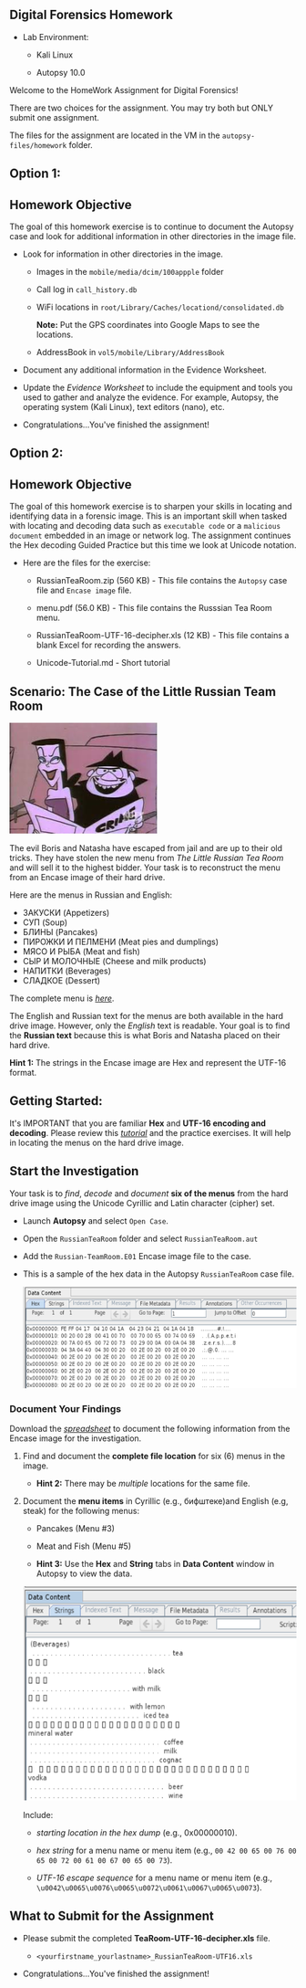 ## Digital Forensics Homework 

* Lab Environment:

	* Kali Linux
	
	* Autopsy 10.0


Welcome to the HomeWork Assignment for Digital Forensics!

There are two choices for the assignment.  You may try both but ONLY submit one assignment.

The files for the assignment are located in the VM in the `autopsy-files/homework` folder.

## Option 1:

## Homework Objective


The goal of this homework exercise is to continue to document the Autopsy case and look for additional information in other directories in the image file.

* Look for information in other directories in the image.

   * Images in the `mobile/media/dcim/100appple` folder 

   * Call log in `call_history.db`

   * WiFi locations in `root/Library/Caches/locationd/consolidated.db`

      **Note:** Put the GPS coordinates into Google Maps to see the locations.

   * AddressBook in `vol5/mobile/Library/AddressBook`

* Document any additional information in the Evidence Worksheet.

* Update the *Evidence Worksheet* to include the equipment and tools you used to gather and analyze the evidence. For example, Autopsy, the operating system (Kali Linux), text editors (nano), etc.

* Congratulations...You've finished the assignment! 

## Option 2:

## Homework Objective

The goal of this homework exercise is to sharpen your skills in locating and identifying data in a forensic image. This is an important skill when tasked with locating and decoding data such as `executable code` or a `malicious document` embedded in an image or network log.  The assignment continues the Hex decoding Guided Practice but this time we look at Unicode notation.


* Here are the files for the exercise: 

	* RussianTeaRoom.zip (560 KB) - This file contains the `Autopsy` case file and `Encase image` file.
	
	* menu.pdf (56.0 KB) - This file contains the Russsian Tea Room menu.
	
	* RussianTeaRoom-UTF-16-decipher.xls (12 KB) - This file contains a blank Excel for recording the answers.
	
	* Unicode-Tutorial.md - Short tutorial
	


## Scenario: The Case of the Little Russian Team Room

![Images/boris-natasha-1.jpg](Images/boris-natasha-1.jpg)

The evil Boris and Natasha have escaped from jail and are up to their old tricks. They have stolen the new menu from *The Little Russian Tea Room* and will sell it to the highest bidder. Your task is to reconstruct the menu from an Encase image of their hard drive. 

Here are the menus in Russian and English:

* ЗАКУСКИ (Appetizers)
* СУП (Soup)
* БЛИНЫ (Pancakes)
* ПИРОЖКИ И ПЕЛМЕНИ (Meat pies and dumplings)
* МЯСО И РЫБА (Meat and fish)
* СЫР И МОЛОЧНЫЕ (Cheese and milk products)
* НАПИТКИ (Beverages)
* СЛАДКОЕ (Dessert)

 The complete menu is [*here*](menu.pdf).

The English and Russian text for the menus are both available in the hard drive image.  However, only the *English* text is readable.  Your goal is to find the **Russian text** because this is what Boris and Natasha placed on their hard drive.

**Hint 1:** The strings in the Encase image are Hex and represent the UTF-16 format.  

## Getting Started:

 It's IMPORTANT that you are familiar **Hex** and **UTF-16 encoding and decoding**.  Please review this [*tutorial*](Unicode-Tutorial.md) and the practice exercises. It will help in locating the menus on the hard drive image.
																				
	
## Start the Investigation

Your task is to *find*, *decode* and *document* **six of the menus** from the hard drive image using the Unicode Cyrillic and Latin character (cipher) set.

* Launch **Autopsy** and select `Open Case`.

* Open the `RussianTeaRoom` folder and select `RussianTeaRoom.aut`

* Add the `Russian-TeamRoom.E01` Encase image file to the case.

* This is a sample of the hex data in the Autopsy `RussianTeaRoom` case file.

	![Images/hex-data.png](Images/hex-data.png)	
	
### Document Your Findings


Download the [*spreadsheet*](RussianTeaRoom-UTF16.xlsx) to document the following information from the Encase image for the investigation. 

1. Find and document the **complete file location** for six (6) menus in the image. 

	* **Hint 2:** There may be *multiple* locations for the same file.

2. Document the **menu items** in Cyrillic (e.g., бифштеке)and English (e.g,  steak) for the following menus:

	* Pancakes (Menu #3)
		
	* Meat and Fish (Menu #5)
	
	* **Hint 3:** Use the **Hex** and **String** tabs in **Data Content** window in Autopsy to view the data.

	![Images/string-dump.png](Images/string-dump.png)

	Include:

	* *starting location in the hex dump* (e.g., 0x00000010).
		
	* *hex string* for a menu name or menu item (e.g., `00 42 00 65 00 76 00 65 00 72 00 61 00 67 00 65 00 73`). 
		
	* *UTF-16 escape sequence* for a menu name or menu item (e.g., `\u0042\u0065\u0076\u0065\u0072\u0061\u0067\u0065\u0073`).


## What to Submit for the Assignment

* Please submit the completed **TeaRoom-UTF-16-decipher.xls** file.

	* `<yourfirstname_yourlastname>_RussianTeaRoom-UTF16.xls`

* Congratulations...You've finished the assignment! 






	
